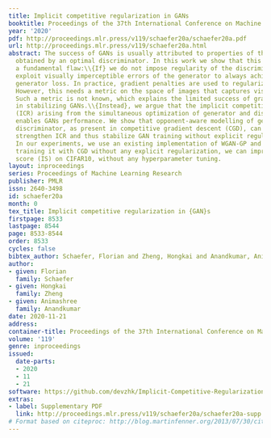```yaml
---
title: Implicit competitive regularization in GANs
booktitle: Proceedings of the 37th International Conference on Machine Learning
year: '2020'
pdf: http://proceedings.mlr.press/v119/schaefer20a/schaefer20a.pdf
url: http://proceedings.mlr.press/v119/schaefer20a.html
abstract: The success of GANs is usually attributed to properties of the divergence
  obtained by an optimal discriminator. In this work we show that this approach has
  a fundamental flaw:\\{If} we do not impose regularity of the discriminator, it can
  exploit visually imperceptible errors of the generator to always achieve the maximal
  generator loss. In practice, gradient penalties are used to regularize the discriminator.
  However, this needs a metric on the space of images that captures visual similarity.
  Such a metric is not known, which explains the limited success of gradient penalties
  in stabilizing GANs.\\{Instead}, we argue that the implicit competitive regularization
  (ICR) arising from the simultaneous optimization of generator and discriminator
  enables GANs performance. We show that opponent-aware modelling of generator and
  discriminator, as present in competitive gradient descent (CGD), can significantly
  strengthen ICR and thus stabilize GAN training without explicit regularization.
  In our experiments, we use an existing implementation of WGAN-GP and show that by
  training it with CGD without any explicit regularization, we can improve the inception
  score (IS) on CIFAR10, without any hyperparameter tuning.
layout: inproceedings
series: Proceedings of Machine Learning Research
publisher: PMLR
issn: 2640-3498
id: schaefer20a
month: 0
tex_title: Implicit competitive regularization in {GAN}s
firstpage: 8533
lastpage: 8544
page: 8533-8544
order: 8533
cycles: false
bibtex_author: Schaefer, Florian and Zheng, Hongkai and Anandkumar, Animashree
author:
- given: Florian
  family: Schaefer
- given: Hongkai
  family: Zheng
- given: Animashree
  family: Anandkumar
date: 2020-11-21
address: 
container-title: Proceedings of the 37th International Conference on Machine Learning
volume: '119'
genre: inproceedings
issued:
  date-parts:
  - 2020
  - 11
  - 21
software: https://github.com/devzhk/Implicit-Competitive-Regularization
extras:
- label: Supplementary PDF
  link: http://proceedings.mlr.press/v119/schaefer20a/schaefer20a-supp.pdf
# Format based on citeproc: http://blog.martinfenner.org/2013/07/30/citeproc-yaml-for-bibliographies/
---
```

